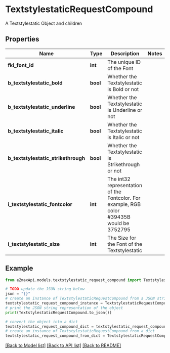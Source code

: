 # TextstylestaticRequestCompound

A Textstylestatic Object and children

## Properties

Name | Type | Description | Notes
------------ | ------------- | ------------- | -------------
**fki_font_id** | **int** | The unique ID of the Font | 
**b_textstylestatic_bold** | **bool** | Whether the Textstylestatic is Bold or not | 
**b_textstylestatic_underline** | **bool** | Whether the Textstylestatic is Underline or not | 
**b_textstylestatic_italic** | **bool** | Whether the Textstylestatic is Italic or not | 
**b_textstylestatic_strikethrough** | **bool** | Whether the Textstylestatic is Strikethrough or not | 
**i_textstylestatic_fontcolor** | **int** | The int32 representation of the Fontcolor. For example, RGB color #39435B would be 3752795 | 
**i_textstylestatic_size** | **int** | The Size for the Font of the Textstylestatic | 

## Example

```python
from eZmaxApi.models.textstylestatic_request_compound import TextstylestaticRequestCompound

# TODO update the JSON string below
json = "{}"
# create an instance of TextstylestaticRequestCompound from a JSON string
textstylestatic_request_compound_instance = TextstylestaticRequestCompound.from_json(json)
# print the JSON string representation of the object
print(TextstylestaticRequestCompound.to_json())

# convert the object into a dict
textstylestatic_request_compound_dict = textstylestatic_request_compound_instance.to_dict()
# create an instance of TextstylestaticRequestCompound from a dict
textstylestatic_request_compound_from_dict = TextstylestaticRequestCompound.from_dict(textstylestatic_request_compound_dict)
```
[[Back to Model list]](../README.md#documentation-for-models) [[Back to API list]](../README.md#documentation-for-api-endpoints) [[Back to README]](../README.md)


